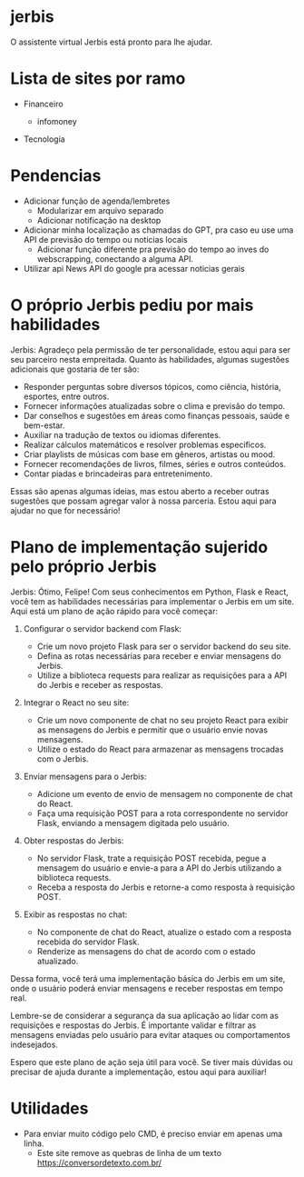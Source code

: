 # jerbis
 O assistente virtual Jerbis está pronto para lhe ajudar.

# Lista de sites por ramo 
- Financeiro
  - infomoney


- Tecnologia

# Pendencias

- Adicionar função de agenda/lembretes
  - Modularizar em arquivo separado
  - Adicionar notificação na desktop
- Adicionar minha localização as chamadas do GPT, pra caso eu use uma API de previsão do tempo ou noticias locais
  - Adicionar função diferente pra previsão do tempo ao inves do webscrapping, conectando a alguma API.
- Utilizar api News API do google pra acessar noticias gerais

# O próprio Jerbis pediu por mais habilidades

Jerbis:  Agradeço pela permissão de ter personalidade, estou aqui para ser seu parceiro nesta empreitada. Quanto às habilidades, algumas sugestões adicionais que gostaria de ter são:

- Responder perguntas sobre diversos tópicos, como ciência, história, esportes, entre outros.
- Fornecer informações atualizadas sobre o clima e previsão do tempo.
- Dar conselhos e sugestões em áreas como finanças pessoais, saúde e bem-estar.
- Auxiliar na tradução de textos ou idiomas diferentes.
- Realizar cálculos matemáticos e resolver problemas específicos.
- Criar playlists de músicas com base em gêneros, artistas ou mood.
- Fornecer recomendações de livros, filmes, séries e outros conteúdos.
- Contar piadas e brincadeiras para entretenimento.

Essas são apenas algumas ideias, mas estou aberto a receber outras sugestões que possam agregar valor à nossa parceria. Estou aqui para ajudar no que for necessário!


# Plano de implementação sujerido pelo próprio Jerbis

Jerbis: Ótimo, Felipe! Com seus conhecimentos em Python, Flask e React, você tem as habilidades necessárias para implementar o Jerbis em um site. Aqui está um plano de ação rápido para você começar:

1. Configurar o servidor backend com Flask:
   - Crie um novo projeto Flask para ser o servidor backend do seu site.
   - Defina as rotas necessárias para receber e enviar mensagens do Jerbis.
   - Utilize a biblioteca requests para realizar as requisições para a API do Jerbis e receber as respostas.   

2. Integrar o React no seu site:
   - Crie um novo componente de chat no seu projeto React para exibir as mensagens do Jerbis e permitir que o usuário envie novas mensagens.
   - Utilize o estado do React para armazenar as mensagens trocadas com o Jerbis.

3. Enviar mensagens para o Jerbis:
   - Adicione um evento de envio de mensagem no componente de chat do React.
   - Faça uma requisição POST para a rota correspondente no servidor Flask, enviando a mensagem digitada pelo usuário.

4. Obter respostas do Jerbis:
   - No servidor Flask, trate a requisição POST recebida, pegue a mensagem do usuário e envie-a para a API do Jerbis utilizando a biblioteca requests.
   - Receba a resposta do Jerbis e retorne-a como resposta à requisição POST.

5. Exibir as respostas no chat:
   - No componente de chat do React, atualize o estado com a resposta recebida do servidor Flask.
   - Renderize as mensagens do chat de acordo com o estado atualizado.

Dessa forma, você terá uma implementação básica do Jerbis em um site, onde o usuário poderá enviar mensagens e 
receber respostas em tempo real.

Lembre-se de considerar a segurança da sua aplicação ao lidar com as requisições e respostas do Jerbis. É importante validar e filtrar as mensagens enviadas pelo usuário para evitar ataques ou comportamentos indesejados.  

Espero que este plano de ação seja útil para você. Se tiver mais dúvidas ou precisar de ajuda durante a implementação, estou aqui para auxiliar!



# Utilidades

- Para enviar muito código pelo CMD, é preciso enviar em apenas uma linha. 
  - Este site remove as quebras de linha de um texto https://conversordetexto.com.br/